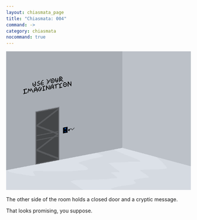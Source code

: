 ```yaml
---
layout: chiasmata_page
title: "Chiasmata: 004"
command: ->
category: chiasmata
nocommand: true
---
```


![004](/chiasmata/images/narrative/003.png)

The other side of the room holds a closed door and a cryptic message.

That looks promising, you suppose. 